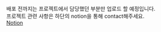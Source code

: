 배포 전까지는 프로젝트에서 담당했던 부분만 업로드 할 예정입니다.<br>
프로젝트 관련 사항은 하단의 notion을 통해 contact해주세요.<br>
<a href="https://maple-beach-20b.notion.site/PROJECT-KHCLOSET-e8ebc00d6c1c4308a87659913e552c93">Notion</a>
